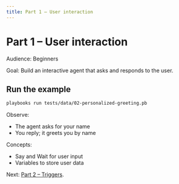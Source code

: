 ```yaml
---
title: Part 1 – User interaction
---
```


# Part 1 – User interaction

Audience: Beginners

Goal: Build an interactive agent that asks and responds to the user.

## Run the example

```bash
playbooks run tests/data/02-personalized-greeting.pb
```

Observe:

- The agent asks for your name
- You reply; it greets you by name

Concepts:

- Say and Wait for user input
- Variables to store user data

Next: [Part 2 – Triggers](part-2-triggers.md).


